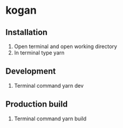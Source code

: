 # kogan

## Installation
1. Open terminal and open working directory
2. In terminal type yarn

## Development
1. Terminal command yarn dev

## Production build
1. Terminal command yarn build